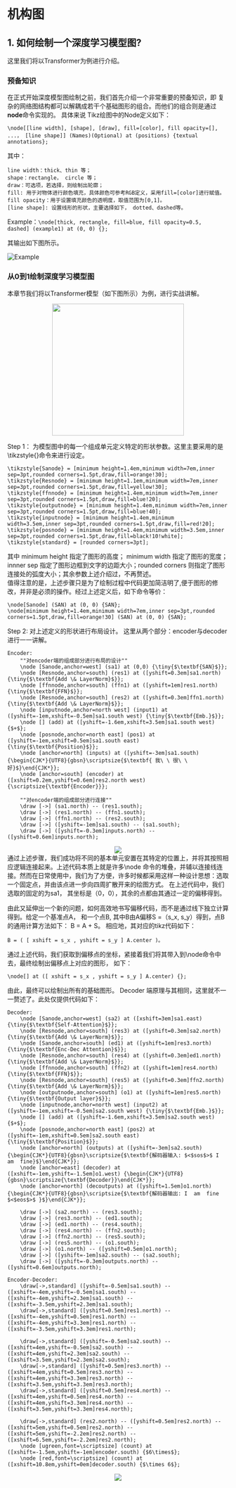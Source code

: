 # 机构图
## 1. 如何绘制一个深度学习模型图?
这里我们将以Transformer为例进行介绍。
### 预备知识  
在正式开始深度模型图绘制之前，我们首先介绍一个非常重要的预备知识，即 复杂的网络图结构都可以解耦成若干个基础图形的组合。而他们的组合则是通过**node**命令实现的。
具体来说 Tikz绘图中的Node定义如下： 

~~~
\node[[line width], [shape], [draw], fill=[color], fill opacity=[], ...， [line shape]] (Names)(Optional) at (positions) {textual annotations};
~~~
其中：  
~~~
line width：thick、thin 等；   
shape：rectangle， circle 等；   
draw：可选项，若选择，则绘制出轮廓；  
fill: 用于对物体进行颜色填充，具体颜色可参考RGB定义，采用fill=[color]进行赋值。
fill opacity：用于设置填充颜色的透明度，取值范围为[0,1]。  
[line shape]: 设置线形的形状，主要选择如下， dotted、dashed等。
~~~

Example：<code>\node[thick, rectangle, fill=blue, fill opacity=0.5, dashed] (example1) at (0, 0) {};  </code>

其输出如下图所示。

![](./1.png "Example")

### 从0到1绘制深度学习模型图
本章节我们将以Transformer模型（如下图所示）为例，进行实战讲解。
<div align=center><img width = '300' height =300' src ="../imgs/category/transformer.png"/></div>



Step 1： 为模型图中的每一个组成单元定义特定的形状参数。这里主要采用的是\tikzstyle{}命令来进行设定。

~~~
\tikzstyle{Sanode} = [minimum height=1.4em,minimum width=7em,inner sep=3pt,rounded corners=1.5pt,draw,fill=orange!30];
\tikzstyle{Resnode} = [minimum height=1.1em,minimum width=7em,inner sep=3pt,rounded corners=1.5pt,draw,fill=yellow!30];
\tikzstyle{ffnnode} = [minimum height=1.4em,minimum width=7em,inner sep=3pt,rounded corners=1.5pt,draw,fill=blue!20];
\tikzstyle{outputnode} = [minimum height=1.4em,minimum width=7em,inner sep=3pt,rounded corners=1.5pt,draw,fill=blue!40];
\tikzstyle{inputnode} = [minimum height=1.4em,minimum width=3.5em,inner sep=3pt,rounded corners=1.5pt,draw,fill=red!20];
\tikzstyle{posnode} = [minimum height=1.4em,minimum width=3.5em,inner sep=3pt,rounded corners=1.5pt,draw,fill=black!10!white];
\tikzstyle{standard} = [rounded corners=3pt];
~~~
其中 minimum height 指定了图形的高度； minimum width 指定了图形的宽度； innner sep 指定了图形边框到文字的边距大小；rounded corners 则指定了图形连接处的弧度大小；其余参数上述介绍过，不再赘述。  
值得注意的是，上述步骤只是为了绘制过程中代码更加简洁明了,便于图形的修改，并非是必须的操作。经过上述定义后，如下命令等价：

~~~
\node[Sanode] (SAN) at (0, 0) {SAN};  
\node[minimum height=1.4em,minimum width=7em,inner sep=3pt,rounded corners=1.5pt,draw,fill=orange!30] (SAN) at (0, 0) {SAN};
~~~

Step 2: 对上述定义的形状进行布局设计。 这里从两个部分：encoder与decoder进行一一讲解。

~~~
Encoder:
    ""对encoder端的组成部分进行布局的设计""
    \node [Sanode,anchor=west] (sa1) at (0,0) {\tiny{$\textbf{SAN}$}};
    \node [Resnode,anchor=south] (res1) at ([yshift=0.3em]sa1.north) {\tiny{$\textbf{Add \& LayerNorm}$}};   
    \node [ffnnode,anchor=south] (ffn1) at ([yshift=1em]res1.north) {\tiny{$\textbf{FFN}$}};   
    \node [Resnode,anchor=south] (res2) at ([yshift=0.3em]ffn1.north) {\tiny{$\textbf{Add \& LayerNorm}$}};  
    \node [inputnode,anchor=north west] (input1) at ([yshift=-1em,xshift=-0.5em]sa1.south west) {\tiny{$\textbf{Emb.}$}}; 
    \node [] (add) at ([yshift=-1.6em,xshift=3.5em]sa1.south west) {$+$};
    \node [posnode,anchor=north east] (pos1) at ([yshift=-1em,xshift=0.5em]sa1.south east) {\tiny{$\textbf{Position}$}};
    \node [anchor=north] (inputs) at ([yshift=-3em]sa1.south) {\begin{CJK*}{UTF8}{gbsn}\scriptsize{$\textbf{ 我\ \ 很\ \ 好}$}\end{CJK*}};
    \node [anchor=south] (encoder) at ([xshift=0.2em,yshift=0.6em]res2.north west) {\scriptsize{\textbf{Encoder}}};

    ""对encoder端的组成部分进行连接""
    \draw [->] (sa1.north) -- (res1.south);
    \draw [->] (res1.north) -- (ffn1.south);
    \draw [->] (ffn1.north) -- (res2.south);
    \draw [->] ([yshift=-1em]sa1.south) -- (sa1.south);
    \draw [->] ([yshift=-0.3em]inputs.north) -- ([yshift=0.6em]inputs.north);
~~~
<div align=center><img  src ="../imgs/category/1_step2.png"/></div> 
通过上述步骤，我们成功将不同的基本单元安置在其特定的位置上，并将其按照相应逻辑连接起来。上述代码本质上就是许多\node 命令的堆叠，并辅以连接线连接。然而在日常使用中，我们为了方便，许多时候都采用这样一种设计思想：选取一个固定点，并由该点进一步向四周扩散开来的绘图方式。 在上述代码中，我们选取的固定的为sa1， 其坐标是（0，0），其余的点都由其通过一定的偏移得到。   

由此又延伸出一个新的问题，如何高效地书写偏移代码，而不是通过线下独立计算得到。给定一个基准点A， 和一个点B, 其中B由A偏移S =（s_x, s_y）得到，点B的通用计算方法如下： B = A + S。  相应地，其对应的tikz代码如下：
~~~
B = ( [ xshift = s_x , yshift = s_y ] A.center )。 
~~~
通过上述代码，我们获取到偏移点的坐标，紧接着我们将其带入到\node命令中去，最终绘制出偏移点上对应的图形， 如下： 
~~~
\node[] at ([ xshift = s_x , yshift = s_y ] A.center) {};
~~~
由此，最终可以绘制出所有的基础图形。 Decoder 端原理与其相同，这里就不一一赘述了。此处仅提供代码如下：

~~~
Decoder:
    \node [Sanode,anchor=west] (sa2) at ([xshift=3em]sa1.east) {\tiny{$\textbf{Self-Attention}$}};
    \node [Resnode,anchor=south] (res3) at ([yshift=0.3em]sa2.north) {\tiny{$\textbf{Add \& LayerNorm}$}};
    \node [Sanode,anchor=south] (ed1) at ([yshift=1em]res3.north) {\tiny{$\textbf{Enc-Dec Attention}$}};
    \node [Resnode,anchor=south] (res4) at ([yshift=0.3em]ed1.north) {\tiny{$\textbf{Add \& LayerNorm}$}};
    \node [ffnnode,anchor=south] (ffn2) at ([yshift=1em]res4.north) {\tiny{$\textbf{FFN}$}};
    \node [Resnode,anchor=south] (res5) at ([yshift=0.3em]ffn2.north) {\tiny{$\textbf{Add \& LayerNorm}$}};
    \node [outputnode,anchor=south] (o1) at ([yshift=1em]res5.north) {\tiny{$\textbf{Output layer}$}};
    \node [inputnode,anchor=north west] (input2) at ([yshift=-1em,xshift=-0.5em]sa2.south west) {\tiny{$\textbf{Emb.}$}};
    \node [] (add) at ([yshift=-1.6em,xshift=3.5em]sa2.south west) {$+$};
    \node [posnode,anchor=north east] (pos2) at ([yshift=-1em,xshift=0.5em]sa2.south east) {\tiny{$\textbf{Position}$}};
    \node [anchor=north] (outputs) at ([yshift=-3em]sa2.south) {\begin{CJK*}{UTF8}{gbsn}\scriptsize{$\textbf{解码器输入: $<$sos$>$ I  am  fine}$}\end{CJK*}};
    \node [anchor=east] (decoder) at ([xshift=-1em,yshift=-1.5em]o1.west) {\begin{CJK*}{UTF8}{gbsn}\scriptsize{\textbf{Decoder}}\end{CJK*}};
    \node [anchor=north] (decoutputs) at ([yshift=1.5em]o1.north) {\begin{CJK*}{UTF8}{gbsn}\scriptsize{$\textbf{解码器输出: I  am  fine $<$eos$>$ }$}\end{CJK*}};

    \draw [->] (sa2.north) -- (res3.south);
    \draw [->] (res3.north) -- (ed1.south);
    \draw [->] (ed1.north) -- (res4.south);
    \draw [->] (res4.north) -- (ffn2.south);
    \draw [->] (ffn2.north) -- (res5.south);
    \draw [->] (res5.north) -- (o1.south);
    \draw [->] (o1.north) -- ([yshift=0.5em]o1.north);
    \draw [->] ([yshift=-1em]sa2.south) -- (sa2.south);
    \draw [->] ([yshift=-0.3em]outputs.north) -- ([yshift=0.6em]outputs.north);

Encoder-Decoder:
    \draw[->,standard] ([yshift=-0.5em]sa1.south) -- ([xshift=-4em,yshift=-0.5em]sa1.south) -- ([xshift=-4em,yshift=2.3em]sa1.south) -- ([xshift=-3.5em,yshift=2.3em]sa1.south);
    \draw[->,standard] ([yshift=0.5em]res1.north) -- ([xshift=-4em,yshift=0.5em]res1.north) -- ([xshift=-4em,yshift=3.3em]res1.north) -- ([xshift=-3.5em,yshift=3.3em]res1.north);

    \draw[->,standard] ([yshift=-0.5em]sa2.south) -- ([xshift=4em,yshift=-0.5em]sa2.south) -- ([xshift=4em,yshift=2.3em]sa2.south) -- ([xshift=3.5em,yshift=2.3em]sa2.south);
    \draw[->,standard] ([yshift=0.5em]res3.north) -- ([xshift=4em,yshift=0.5em]res3.north) -- ([xshift=4em,yshift=3.3em]res3.north) -- ([xshift=3.5em,yshift=3.3em]res3.north);
    \draw[->,standard] ([yshift=0.5em]res4.north) -- ([xshift=4em,yshift=0.5em]res4.north) -- ([xshift=4em,yshift=3.3em]res4.north) -- ([xshift=3.5em,yshift=3.3em]res4.north);

    \draw[->,standard] (res2.north) -- ([yshift=0.5em]res2.north) -- ([xshift=5em,yshift=0.5em]res2.north) -- ([xshift=5em,yshift=-2.2em]res2.north) -- ([xshift=6.5em,yshift=-2.2em]res2.north);
    \node [ugreen,font=\scriptsize] (count) at ([xshift=-1.5em,yshift=-1em]encoder.south) {$6\times$};
    \node [red,font=\scriptsize] (count) at ([xshift=10.8em,yshift=0em]decoder.south) {$\times 6$};
~~~

<div align=center><img  src ="../imgs/category/transformer.png"/></div> 

